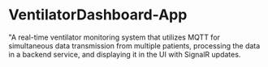 # VentilatorDashboard-App
"A real-time ventilator monitoring system that utilizes MQTT for simultaneous data transmission from multiple patients, processing the data in a backend service, and displaying it in the UI with SignalR updates.
